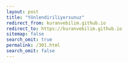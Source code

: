 ```yaml
---
layout: post
title: "Yönlendiriliyorsunuz"
redirect_from: kuranvebilim.github.io
redirect_to: https://kuranvebilim.github.io
sitemap: false
search_omit: true
permalink: /301.html
search_omit: false
---  
```


<html>
<head>
<meta content="text/html; charset=utf-8" />
<meta content="0;url={{site.url}}" />
</head>
</html>
